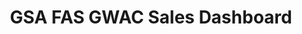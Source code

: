 ---
title: "GSA FAS GWAC Sales Dashboard"
description: "The GWAC dashboard displays obligated sales and task orders by agency, bureau and by industry partner for three GWAC programs: 8A Stars II, Alliant 2 and VETS 2."
url-link: "https://d2d.gsa.gov/report/gsa-fas-gwac-sales-dashboard"
type: "HTML"
gov-only: "false"
is-external: "true"
publication-date: "July 01, 2023"
reading-time: "10"
resource-type: "Tool"
filter: "contract-solutions"
audience: "contracts-acquisitions"
branded-offerings: "market-it-data-intelligence"
---